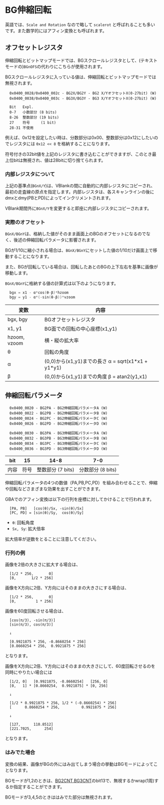 # BG伸縮回転

英語では、`Scale and Rotation` なので略して `scalerot` と呼ばれることも多いです。また数学的にはアフィン変換とも呼ばれます。

## オフセットレジスタ

伸縮回転とビットマップモードでは、BGスクロールレジスタとして、(テキストモードの)`BGnOFS`の代わりにこちらが使用されます。

BGスクロールレジスタに入っている値は、伸縮回転とビットマップモードでは無視されます。

```
  0x0400_0028/0x0400_002c - BG2X/BG2Y - BG2 X/YオフセットX(0-27bit) (W)
  0x0400_0038/0x0400_003c - BG3X/BG3Y - BG3 X/YオフセットX(0-27bit) (W)
```
```
  Bit   Expl.
  0-7   小数部分 (8 bits)
  8-26  整数部分 (19 bits)
  27    符号     (1 bit)
  28-31 不使用
```

例えば、0x12を設定したい時は、分数部分は0x00、整数部分は0x12にしたいのでレジスタには `0x12 << 8` を格納することになります。

符号付きの32bit値を上記のレジスタに書き込むことができますが、このとき最上位bitは無視され、値は28bitに切り捨てられます。

### 内部レジスタについて

上記の基準点(`BGnX/Y`)は、VBlankの間に自動的に内部レジスタにコピーされ、最初の走査線の原点を指定します。内部レジスタは、各スキャンラインの後にdmxとdmy(PBとPD)によってインクリメントされます。

VBlank期間外に`BGnX/Y`を変更すると即座に内部レジスタにコピーされます。

### 実際のオフセット

`BGnX/BGnY`は、格納した値がそのまま画面上のBGのオフセットになるのでなく、後述の伸縮回転パラメータに影響されます。

BGが1/10に縮小される場合は、`BGnX/BGnY`にセットした値の1/10だけ画面上で移動することになります。

また、BGが回転している場合は、回転したあとのBGの上下左右を基準に画像が移動します。

`BGnX/BGnY`に格納する値の計算式は以下のようになります。

```c
  bgx = x1 - α*cos(θ-β)*hzoom
  bgy = y1 - α*(-sin(θ-β))*vzoom
```

変数 | 内容
-- | --
bgx, bgy | BGオフセットレジスタ
x1, y1 | BG面での回転の中心座標(x1,y1)
hzoom, vzoom | 横・縦の拡大率
θ | 回転の角度
α | (0,0)から(x1,y1)までの長さ α = sqrt(x1\*x1 + y1\*y1)
β | (0,0)から(x1,y1)までの角度 β = atan2(y1,x1)

## 伸縮回転パラメータ

```
  0x0400_0020 - BG2PA - BG2伸縮回転パラメータA (W)
  0x0400_0022 - BG2PB - BG2伸縮回転パラメータB (W)
  0x0400_0024 - BG2PC - BG2伸縮回転パラメータC (W)
  0x0400_0026 - BG2PD - BG2伸縮回転パラメータD (W)
  
  0x0400_0030 - BG3PA - BG3伸縮回転パラメータA (W)
  0x0400_0032 - BG3PB - BG3伸縮回転パラメータB (W)
  0x0400_0034 - BG3PC - BG3伸縮回転パラメータC (W)
  0x0400_0036 - BG3PD - BG3伸縮回転パラメータD (W)
```

<table>
    <thead>
        <tr>
            <th>bit</th>
            <th colspan=1 class="td-colspan">15</th>
            <th colspan=7 class="td-colspan">14-8</th>
            <th colspan=8 class="td-colspan">7-0</th>
        </tr>
    </thead>
    <tbody>
        <tr>
            <td>内容</td>
            <td colspan=1 class="td-colspan">符号</td>
            <td colspan=7 class="td-colspan">整数部分 (7 bits)</td>
            <td colspan=8 class="td-colspan">分数部分 (8 bits)</td>
        </tr>
    </tbody>
</table>

伸縮回転パラメータの4つの数値（PA,PB,PC,PD）を組み合わせることで、伸縮や回転などさまざまな効果を出すことができます。

GBAでのアフィン変換は以下の行列を座標に対してかけることで行われます。

```
  [PA, PB]   [cos(θ)/Sx, -sin(θ)/Sx]
  [PC, PD] = [sin(θ)/Sy,  cos(θ)/Sy]
```

- `θ`: 回転角度
- `Sx, Sy`: 拡大倍率

拡大倍率が逆数をとることに注意してください。

### 行列の例

画像を2倍の大きさに拡大する場合は、

```
  [1/2 * 256,       0]
  [0,       1/2 * 256]
```

画像をX方向に2倍、Y方向にはそのままの大きさにする場合は、

```
  [1/2 * 256,       0]
  [0,         1 * 256]
```

画像を60度回転させる場合は、

```
  [cos(π/3), -sin(π/3)]
  [sin(π/3), cos(π/3)]
  
  ↓
  
  [0.9921875 * 256, -0.8660254 * 256]
  [0.8660254 * 256,  0.9921875 * 256]
```

となります。

画像をX方向に2倍、Y方向にはそのままの大きさにして、60度回転させるのを同時にやりたい場合には

```
  [1/2, 0]   [0.9921875, -0.8660254]   [256, 0]
  [0,   1] * [0.8660254,  0.9921875] * [0, 256]

  ↓

  [1/2 * 0.9921875 * 256, 1/2 * (-0.8660254) * 256]
  [      0.8660254 * 256,          0.9921875 * 256]

  ↓

  [127,      110.8512]
  [221.7025,      254]
```

となります。

### はみでた場合

変換の結果、画像がBGの外にはみ出てしまう場合の挙動はBGモードによってことなります。

BGモードが1,2のときは、[BG2CNT,BG3CNT](control.md)のbit13で、無視するかwrap(1周)するか指定することができます。

BGモードが3,4,5のときははみでた部分は無視されます。

